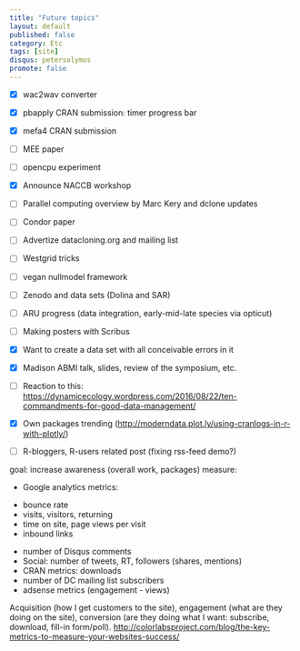 ```yaml
---
title: "Future topics"
layout: default
published: false
category: Etc
tags: [site]
disqus: petersolymos
promote: false
---
```


- [x] wac2wav converter
- [x] pbapply CRAN submission: timer progress bar
- [x] mefa4 CRAN submission
- [ ] MEE paper
- [ ] opencpu experiment
- [x] Announce NACCB workshop
- [ ] Parallel computing overview by Marc Kery and dclone updates
- [ ] Condor paper
- [ ] Advertize datacloning.org and mailing list
- [ ] Westgrid tricks
- [ ] vegan nullmodel framework
- [ ] Zenodo and data sets (Dolina and SAR)
- [ ] ARU progress (data integration, early-mid-late species via opticut)
- [ ] Making posters with Scribus
- [x] Want to create a data set with all conceivable errors in it
- [x] Madison ABMI talk, slides, review of the symposium, etc.
- [ ] Reaction to this: https://dynamicecology.wordpress.com/2016/08/22/ten-commandments-for-good-data-management/
- [x] Own packages trending (http://moderndata.plot.ly/using-cranlogs-in-r-with-plotly/)
- [ ] R-bloggers, R-users related post (fixing rss-feed demo?)


 goal: increase awareness (overall work, packages)
 measure:
 * Google analytics metrics:
  - bounce rate
  - visits, visitors, returning
  - time on site, page views per visit
  - inbound links
 * number of Disqus comments
 * Social: number of tweets, RT, followers (shares, mentions)
 * CRAN metrics: downloads
 * number of DC mailing list subscribers
 * adsense metrics (engagement - views)

Acquisition (how I get customers to the site),
engagement (what are they doing on the site),
conversion (are they doing what I want: subscribe, download, fill-in form/poll).
http://colorlabsproject.com/blog/the-key-metrics-to-measure-your-websites-success/

